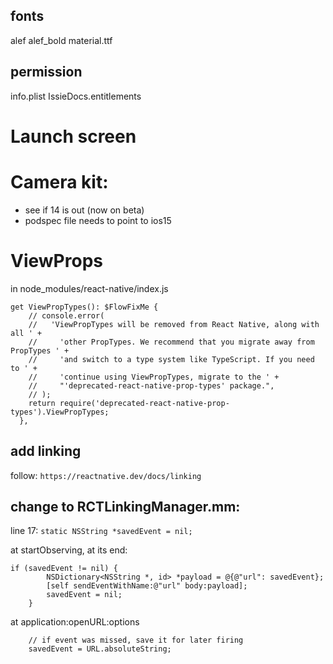 ## fonts
alef
alef_bold
material.ttf

## permission
info.plist
IssieDocs.entitlements

# Launch screen

# Camera kit:
- see if 14 is out (now on beta)
- podspec file needs to point to ios15 

# ViewProps
in node_modules/react-native/index.js
```
get ViewPropTypes(): $FlowFixMe {
    // console.error(
    //   'ViewPropTypes will be removed from React Native, along with all ' +
    //     'other PropTypes. We recommend that you migrate away from PropTypes ' +
    //     'and switch to a type system like TypeScript. If you need to ' +
    //     'continue using ViewPropTypes, migrate to the ' +
    //     "'deprecated-react-native-prop-types' package.",
    // );
    return require('deprecated-react-native-prop-types').ViewPropTypes;
  },
```
## add linking
follow: `https://reactnative.dev/docs/linking`


## change to RCTLinkingManager.mm:
line 17:
`static NSString *savedEvent = nil;`

at startObserving, at its end:
```
if (savedEvent != nil) {
        NSDictionary<NSString *, id> *payload = @{@"url": savedEvent};
        [self sendEventWithName:@"url" body:payload];
        savedEvent = nil;
    }
```

at application:openURL:options
```
    // if event was missed, save it for later firing
    savedEvent = URL.absoluteString;
```
